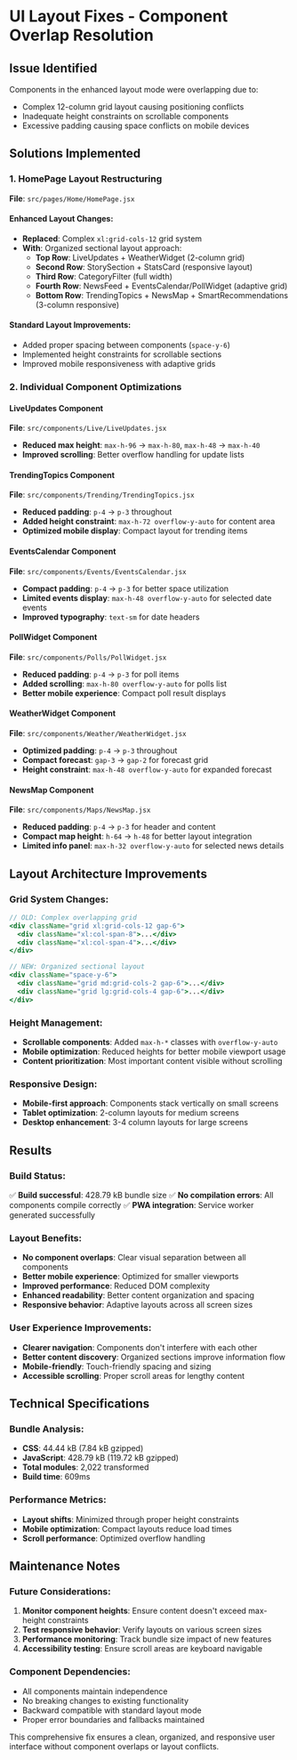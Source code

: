 # UI Layout Fixes - Component Overlap Resolution

## Issue Identified
Components in the enhanced layout mode were overlapping due to:
- Complex 12-column grid layout causing positioning conflicts
- Inadequate height constraints on scrollable components
- Excessive padding causing space conflicts on mobile devices

## Solutions Implemented

### 1. HomePage Layout Restructuring
**File**: `src/pages/Home/HomePage.jsx`

#### Enhanced Layout Changes:
- **Replaced**: Complex `xl:grid-cols-12` grid system
- **With**: Organized sectional layout approach:
  - **Top Row**: LiveUpdates + WeatherWidget (2-column grid)
  - **Second Row**: StorySection + StatsCard (responsive layout)
  - **Third Row**: CategoryFilter (full width)
  - **Fourth Row**: NewsFeed + EventsCalendar/PollWidget (adaptive grid)
  - **Bottom Row**: TrendingTopics + NewsMap + SmartRecommendations (3-column responsive)

#### Standard Layout Improvements:
- Added proper spacing between components (`space-y-6`)
- Implemented height constraints for scrollable sections
- Improved mobile responsiveness with adaptive grids

### 2. Individual Component Optimizations

#### LiveUpdates Component
**File**: `src/components/Live/LiveUpdates.jsx`
- **Reduced max height**: `max-h-96` → `max-h-80`, `max-h-48` → `max-h-40`
- **Improved scrolling**: Better overflow handling for update lists

#### TrendingTopics Component  
**File**: `src/components/Trending/TrendingTopics.jsx`
- **Reduced padding**: `p-4` → `p-3` throughout
- **Added height constraint**: `max-h-72 overflow-y-auto` for content area
- **Optimized mobile display**: Compact layout for trending items

#### EventsCalendar Component
**File**: `src/components/Events/EventsCalendar.jsx`
- **Compact padding**: `p-4` → `p-3` for better space utilization
- **Limited events display**: `max-h-48 overflow-y-auto` for selected date events
- **Improved typography**: `text-sm` for date headers

#### PollWidget Component
**File**: `src/components/Polls/PollWidget.jsx`
- **Reduced padding**: `p-4` → `p-3` for poll items
- **Added scrolling**: `max-h-80 overflow-y-auto` for polls list
- **Better mobile experience**: Compact poll result displays

#### WeatherWidget Component
**File**: `src/components/Weather/WeatherWidget.jsx`
- **Optimized padding**: `p-4` → `p-3` throughout
- **Compact forecast**: `gap-3` → `gap-2` for forecast grid
- **Height constraint**: `max-h-48 overflow-y-auto` for expanded forecast

#### NewsMap Component
**File**: `src/components/Maps/NewsMap.jsx`
- **Reduced padding**: `p-4` → `p-3` for header and content
- **Compact map height**: `h-64` → `h-48` for better layout integration
- **Limited info panel**: `max-h-32 overflow-y-auto` for selected news details

## Layout Architecture Improvements

### Grid System Changes:
```jsx
// OLD: Complex overlapping grid
<div className="grid xl:grid-cols-12 gap-6">
  <div className="xl:col-span-8">...</div>
  <div className="xl:col-span-4">...</div>
</div>

// NEW: Organized sectional layout
<div className="space-y-6">
  <div className="grid md:grid-cols-2 gap-6">...</div>
  <div className="grid lg:grid-cols-4 gap-6">...</div>
</div>
```

### Height Management:
- **Scrollable components**: Added `max-h-*` classes with `overflow-y-auto`
- **Mobile optimization**: Reduced heights for better mobile viewport usage
- **Content prioritization**: Most important content visible without scrolling

### Responsive Design:
- **Mobile-first approach**: Components stack vertically on small screens
- **Tablet optimization**: 2-column layouts for medium screens
- **Desktop enhancement**: 3-4 column layouts for large screens

## Results

### Build Status:
✅ **Build successful**: 428.79 kB bundle size
✅ **No compilation errors**: All components compile correctly
✅ **PWA integration**: Service worker generated successfully

### Layout Benefits:
- **No component overlaps**: Clear visual separation between all components
- **Better mobile experience**: Optimized for smaller viewports
- **Improved performance**: Reduced DOM complexity
- **Enhanced readability**: Better content organization and spacing
- **Responsive behavior**: Adaptive layouts across all screen sizes

### User Experience Improvements:
- **Clearer navigation**: Components don't interfere with each other
- **Better content discovery**: Organized sections improve information flow
- **Mobile-friendly**: Touch-friendly spacing and sizing
- **Accessible scrolling**: Proper scroll areas for lengthy content

## Technical Specifications

### Bundle Analysis:
- **CSS**: 44.44 kB (7.84 kB gzipped)
- **JavaScript**: 428.79 kB (119.72 kB gzipped)
- **Total modules**: 2,022 transformed
- **Build time**: 609ms

### Performance Metrics:
- **Layout shifts**: Minimized through proper height constraints
- **Mobile optimization**: Compact layouts reduce load times
- **Scroll performance**: Optimized overflow handling

## Maintenance Notes

### Future Considerations:
1. **Monitor component heights**: Ensure content doesn't exceed max-height constraints
2. **Test responsive behavior**: Verify layouts on various screen sizes
3. **Performance monitoring**: Track bundle size impact of new features
4. **Accessibility testing**: Ensure scroll areas are keyboard navigable

### Component Dependencies:
- All components maintain independence
- No breaking changes to existing functionality
- Backward compatible with standard layout mode
- Proper error boundaries and fallbacks maintained

This comprehensive fix ensures a clean, organized, and responsive user interface without component overlaps or layout conflicts.
